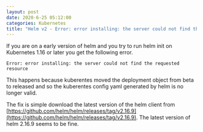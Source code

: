 ```yaml
---
layout: post
date: 2020-6-25 05:12:00
categories: Kubernetes
title: "Helm v2 - Error: error installing: the server could not find the requested resource "
---
```


If you are on a early version of helm and you try to run helm init on Kubernetes 1.16 or later you get the following error.

` Error: error installing: the server could not find the requested resource `


<!--more-->

This happens because kuberentes moved the deployment object from beta to released and so the kuberentes config yaml generated by helm is no longer valid.

The fix is simple download the latest version of the helm client from [https://github.com/helm/helm/releases/tag/v2.16.9](https://github.com/helm/helm/releases/tag/v2.16.9). The latest version of helm 2.16.9 seems to be fine.
